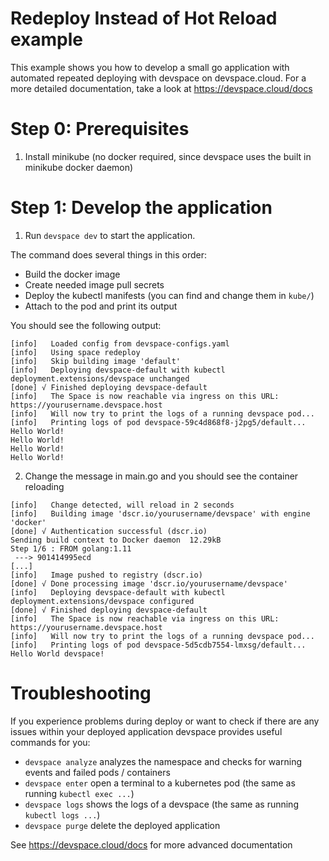 # Redeploy Instead of Hot Reload example

This example shows you how to develop a small go application with automated repeated deploying with devspace on devspace.cloud. For a more detailed documentation, take a look at https://devspace.cloud/docs

# Step 0: Prerequisites

1. Install minikube (no docker required, since devspace uses the built in minikube docker daemon)

# Step 1: Develop the application

1. Run `devspace dev` to start the application.

The command does several things in this order:
- Build the docker image
- Create needed image pull secrets
- Deploy the kubectl manifests (you can find and change them in `kube/`)
- Attach to the pod and print its output

You should see the following output:
```
[info]   Loaded config from devspace-configs.yaml
[info]   Using space redeploy                       
[info]   Skip building image 'default'         
[info]   Deploying devspace-default with kubectl
deployment.extensions/devspace unchanged           
[done] √ Finished deploying devspace-default       
[info]   The Space is now reachable via ingress on this URL: https://yourusername.devspace.host
[info]   Will now try to print the logs of a running devspace pod...
[info]   Printing logs of pod devspace-59c4d868f8-j2pg5/default...
Hello World!
Hello World!
Hello World!
Hello World!
```
2. Change the message in main.go and you should see the container reloading 
```
[info]   Change detected, will reload in 2 seconds
[info]   Building image 'dscr.io/yourusername/devspace' with engine 'docker'
[done] √ Authentication successful (dscr.io)
Sending build context to Docker daemon  12.29kB
Step 1/6 : FROM golang:1.11
 ---> 901414995ecd
[...]
[info]   Image pushed to registry (dscr.io)
[done] √ Done processing image 'dscr.io/yourusername/devspace'
[info]   Deploying devspace-default with kubectl
deployment.extensions/devspace configured          
[done] √ Finished deploying devspace-default       
[info]   The Space is now reachable via ingress on this URL: https://yourusername.devspace.host
[info]   Will now try to print the logs of a running devspace pod...
[info]   Printing logs of pod devspace-5d5cdb7554-lmxsg/default...
Hello World devspace!
```

# Troubleshooting 

If you experience problems during deploy or want to check if there are any issues within your deployed application devspace provides useful commands for you:
- `devspace analyze` analyzes the namespace and checks for warning events and failed pods / containers
- `devspace enter` open a terminal to a kubernetes pod (the same as running `kubectl exec ...`)
- `devspace logs` shows the logs of a devspace (the same as running `kubectl logs ...`)
- `devspace purge` delete the deployed application

See https://devspace.cloud/docs for more advanced documentation
